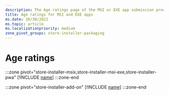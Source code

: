 ```yaml
---
description: The Age ratings page of the MSI or EXE app submission process lets you provide information about your app so it can receive the appropriate age ratings from the International Age Ratings Coalition (IARC).
title: Age ratings for MSI and EXE apps
ms.date: 10/30/2022
ms.topic: article
ms.localizationpriority: medium
zone_pivot_groups: store-installer-packaging
---
```


# Age ratings

:::zone pivot="store-installer-msix,store-installer-msi-exe,store-installer-pwa"
[!INCLUDE [name](../../../includes/store/msix/age-ratings.md)]
:::zone-end

:::zone pivot="store-installer-add-on"
[!INCLUDE [name](../../../includes/store/add-on/age-ratings.md)]
:::zone-end
